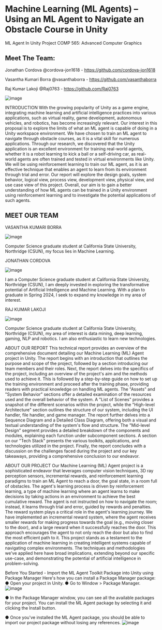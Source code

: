 # Machine Learning (ML Agents) – Using an ML Agent to Navigate an Obstacle Course in Unity 
ML Agent In Unity Project
COMP 565: Advanced Computer Graphics


Meet The Team:
--------------

Jonathan Cordova @cordova-jon1618 - https://github.com/cordova-jon1618 

Vasantha Kumari Borra @vasanthaborra - https://github.com/vasanthaborra

Raj Kumar Lakoji @Raj0763 - https://github.com/Raj0763

![image](https://github.com/cordova-jon1618/ml-agent-in-unity-project/assets/29684905/24f079c4-85bd-47f2-b9e6-e3e35e851cac)


INTRODUCTION
	With the growing popularity of Unity as a game engine, integrating machine learning and artificial intelligence practices into various applications, such as virtual reality, game development, autonomous vehicles, and robotics, has become increasingly relevant. Our interest in this proposal is to explore the limits of what an ML agent is capable of doing in a Unity workspace environment. 
We have chosen to train an ML agent to navigate through obstacle courses, as it is a vital skill for numerous applications. Through our research, we discovered that the Unity application is an excellent environment for training real-world agents, whether it is a robot learning to kick a ball or a self-driving car, as real-world agents are often trained and tested in virtual environments like Unity. We will be using reinforcement learning to train our ML agent, as it is an effective technique that enables an agent to learn from its environment through trial and error. Our report will explore the design goals, system behavior, logical view, process view, development view, physical view, and use case view of this project. 
Overall, our aim is to gain a better understanding of how ML agents can be trained in a Unity environment using reinforcement learning and to investigate the potential applications of such agents.


MEET OUR TEAM
--------------
VASANTHA KUMARI BORRA

![image](https://github.com/cordova-jon1618/ml-agent-in-unity-project/assets/29684905/cfcfca2a-8ef4-4154-9f1b-184c2a414478)

Computer Science graduate student at California State University, Northridge (CSUN), my focus lies in Machine Learning.


JONATHAN CORDOVA

![image](https://github.com/cordova-jon1618/ml-agent-in-unity-project/assets/29684905/f0c79f6e-5980-4930-bb32-8f0747e8db57)

I am a Computer Science graduate student at California State University, Northridge (CSUN), I am deeply invested in exploring the transformative potential of Artificial Intelligence and Machine Learning. With a plan to graduate in Spring 2024, I seek to expand my knowledge in my area of interest.


RAJ KUMAR LAKOJI

![image](https://github.com/cordova-jon1618/ml-agent-in-unity-project/assets/29684905/d79818f8-2fbc-4793-be3c-c2f0b27c4838)

Computer Science graduate student at California State University, Northridge (CSUN), my area of interest is data mining, deep learning, gaming, NLP and robotics. I am also enthusiastic to learn new technologies.

ABOUT OUR REPORT
This technical report provides an overview of the comprehensive document detailing our Machine Learning (ML) Agent project in Unity. The report begins with an introduction that outlines the purpose and scope of the project, followed by a section introducing our team members and their roles.
Next, the report delves into the specifics of the project, including an overview of the project's aim and the methods used to achieve it. This is followed by a step-by-step guide on how to set up the training environment and proceed after the training phase, providing readers with practical knowledge on handling ML agents.
The "Assets" and "System Behavior" sections offer a detailed examination of the resources used and the overall behavior of the system. A "List of Scenes" provides a snapshot of the different scenarios within the project, while the "High-level Architecture" section outlines the structure of our system, including the UI handler, file handler, and game manager.
The report further delves into a Sequence Diagram and a Detailed Class Diagram, offering both a visual and textual understanding of the system's flow and structure. The "Mid-level Design" segment provides a detailed breakdown of the components and modules, explaining each function under subcomponent sections.
A section on our "Tech Stack" presents the various toolkits, applications, and technologies utilized in the project. Finally, the report concludes with a discussion on the challenges faced during the project and our key takeaways, providing a comprehensive conclusion to our endeavor.

ABOUT OUR PROJECT
Our Machine Learning (ML) Agent project is a sophisticated endeavor that leverages computer vision techniques, 3D ray perception sensors, incremental rewards, and reinforcement learning paradigms to train an ML Agent to reach a door, the goal state, in a room full of obstacles.
The agent's learning process is driven by reinforcement learning, a type of machine learning where an agent learns to make decisions by taking actions in an environment to achieve the best cumulative reward. The agent is not instructed on how to navigate the room; instead, it learns through trial and error, guided by rewards and penalties.
The reward system plays a critical role in the agent's learning journey. We have implemented an incremental reward system, where the agent receives smaller rewards for making progress towards the goal (e.g., moving closer to the door), and a large reward when it successfully reaches the door. This approach encourages the agent to not only reach the door but also to find the most efficient path to it.
This project stands as a testament to the application of machine learning in creating intelligent systems capable of navigating complex environments. The techniques and methodologies we've applied here have broad implications, extending beyond our specific use-case, and demonstrating the potential of artificial intelligence in problem-solving.

Before You Started - Import the ML Agent Toolkit Package into Unity using Package Manager
Here's how you can install a Package Manager package:
●	Open your project in Unity.
●	Go to Window > Package Manager.
 ![image](https://github.com/cordova-jon1618/ml-agent-in-unity-project/assets/29684905/866351eb-0d76-40d8-b018-e630823a5c64)

●	In the Package Manager window, you can see all the available packages for your project. You can install the ML Agent package by selecting it and clicking the Install button.
 
●	Once you've installed the ML Agent package, you should be able to import our project package without losing any references.
![image](https://github.com/cordova-jon1618/ml-agent-in-unity-project/assets/29684905/e79e062d-6a3c-4563-8ae8-4a89727be358)
